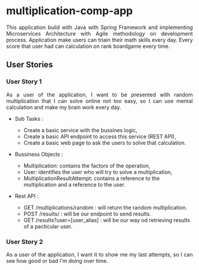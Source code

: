 # multiplication-comp-app

<p align="justify">
This application build with Java with Spring Framework and implementing Microservices Architecture with Agile methodology on development process. Application make users can triain their math skills every day. Every score that user had can calculation on rank boardgame every time.
</p>

## User Stories

### User Story 1
<p align="justify">
As a user of the application, I want to be presented with random multiplication that I can solve online not too easy, so I can use mental calculation and make my brain work every day.
</p>

* Sub Tasks :
    * Create a basic  service with the bussines logic,
    * Create a basic API endpoint to access this service (REST API),
    * Create a basic web page to ask the users to solve that calculation.

* Bussiness Objects :
    * Multiplication: contains the factors of the operation,
    * User: identifies the user who will try to solve a multiplication,
    * MultiplicationResultAttempt: contains a reference to the multiplication and a reference to the user.
    
* Rest API :
    * GET /multiplications/random : will return the random multiplication.
    * POST /results/ : will be our endpoint to send results.
    * GET /results?user=[user_alias] : will be our way od retrieving results of a pacticular user.

### User Story 2
<p align="justify">
As a user of the application, I want it to show me my last attempts, so I can see how good or bad I'm doing over time.
</p>



